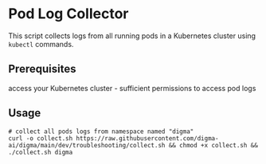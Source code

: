 # Pod Log Collector

This script collects logs from all running pods in a Kubernetes cluster using `kubectl` commands.

## Prerequisites
access your Kubernetes cluster - sufficient permissions to access pod logs

## Usage
```
# collect all pods logs from namespace named "digma"
curl -o collect.sh https://raw.githubusercontent.com/digma-ai/digma/main/dev/troubleshooting/collect.sh && chmod +x collect.sh && ./collect.sh digma
```